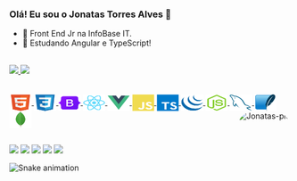 ### Olá! Eu sou o Jonatas Torres Alves 👋

- 🔭 Front End Jr na InfoBase IT.
- 🌱 Estudando Angular e TypeScript!

<br>
<div>
  <a href="https://github.com/jonatastalves">
  <img height="140em" src="https://github-readme-stats.vercel.app/api?username=jonatastalves&show_icons=true&theme=gotham&include_all_commits=true&count_private=true"/>
  <img height="140em" src="https://github-readme-stats.vercel.app/api/top-langs/?username=jonatastalves&layout=compact&langs_count=7&theme=gotham"/>
</div>
  
  <br>
  
<div style="display: inline_block"><br>
  <img align="center" alt="Jonatas-HTML" height="30" width="40" src="https://raw.githubusercontent.com/devicons/devicon/master/icons/html5/html5-original.svg">
  <img align="center" alt="Jonatas-CSS" height="30" width="40" src="https://raw.githubusercontent.com/devicons/devicon/master/icons/css3/css3-original.svg">
  <img align="center" alt="Jonatas-Bootstrap" height="30" width="40" src="https://raw.githubusercontent.com/devicons/devicon/1119b9f84c0290e0f0b38982099a2bd027a48bf1/icons/bootstrap/bootstrap-original.svg">  
  <img align="center" alt="Jonatas-React" height="30" width="40" src="https://raw.githubusercontent.com/devicons/devicon/master/icons/react/react-original.svg">
  <img align="center" alt="Jonatas-Vue" height="30" width="40" src="https://raw.githubusercontent.com/devicons/devicon/1119b9f84c0290e0f0b38982099a2bd027a48bf1/icons/vuejs/vuejs-original.svg">
  <img align="center" alt="Jonatas-Js" height="30" width="40" src="https://raw.githubusercontent.com/devicons/devicon/master/icons/javascript/javascript-plain.svg">
  <img align="center" alt="Jonatas-Ts" height="30" width="40" src="https://raw.githubusercontent.com/devicons/devicon/master/icons/typescript/typescript-plain.svg">
  <img align="center" alt="Jonatas-Jquery" height="30" width="40" src="https://raw.githubusercontent.com/devicons/devicon/1119b9f84c0290e0f0b38982099a2bd027a48bf1/icons/jquery/jquery-original.svg">
  <img align="center" alt="Jonatas-nodejs" height="30" width="40" src="https://raw.githubusercontent.com/devicons/devicon/1119b9f84c0290e0f0b38982099a2bd027a48bf1/icons/nodejs/nodejs-original.svg">
  <img align="center" alt="Jonatas-Mysql" height="30" width="40" src="https://raw.githubusercontent.com/devicons/devicon/1119b9f84c0290e0f0b38982099a2bd027a48bf1/icons/mysql/mysql-original.svg">
  <img align="center" alt="Jonatas-Sqlite" height="30" width="40" src="https://raw.githubusercontent.com/devicons/devicon/1119b9f84c0290e0f0b38982099a2bd027a48bf1/icons/sqlite/sqlite-original.svg">
  <img align="center" alt="Jonatas-Mongodb" height="30" width="40" src="https://raw.githubusercontent.com/devicons/devicon/1119b9f84c0290e0f0b38982099a2bd027a48bf1/icons/mongodb/mongodb-original.svg">
  <img align="right" alt="Jonatas-pic" height="160" style="border-radius:30px;" src="https://scontent.fgig4-1.fna.fbcdn.net/v/t1.6435-9/67413932_899702563712716_1600360064948895744_n.jpg?_nc_cat=104&ccb=1-5&_nc_sid=84a396&_nc_eui2=AeFbkoYOIIoKSIqbptEfQcXcN8f3LtMsOCM3x_cu0yw4I3d6dHvnvbaOMkS0aTNTMJVWEDYXHmgd1ERhhe1EGY_I&_nc_ohc=J-GAS8XbkuMAX_KrYM3&_nc_ht=scontent.fgig4-1.fna&oh=00_AT_EnyqBVD_hD_TmGMsCjF5eYG3YMrZyfuaXe6dZ9Ij91w&oe=627B3A06">
</div>
  
  ##
  
  <div> 
  <a href="https://www.instagram.com/jonatastorresalves/" target="_blank"><img src="https://img.shields.io/badge/-Instagram-%23E4405F?style=for-the-badge&logo=instagram&logoColor=white" target="_blank"></a>
  <a href="https://www.facebook.com/jonatastorresalves/" target="_blank"><img src="https://img.shields.io/badge/Facebook-1877F2?style=for-the-badge&logo=facebook&logoColor=white" target="_blank"></a>
  <a href = "mailto:jonatas.t.alves@gmail.com"><img src="https://img.shields.io/badge/Gmail-D14836?style=for-the-badge&logo=gmail&logoColor=white" target="_blank"></a>
  <a href="https://www.linkedin.com/in/jonatastalves" target="_blank"><img src="https://img.shields.io/badge/-LinkedIn-%230077B5?style=for-the-badge&logo=linkedin&logoColor=white" target="_blank"></a> 
  <a href="https://api.whatsapp.com/send?phone=5521981578985" target="_blank"><img src="https://img.shields.io/badge/WhatsApp-25D366?style=for-the-badge&logo=whatsapp&logoColor=white" target="_blank"></a>
   
  ![Snake animation](https://github.com/jonatastalves/jonatastalves/blob/output/github-contribution-grid-snake.svg)
 
  </div>
